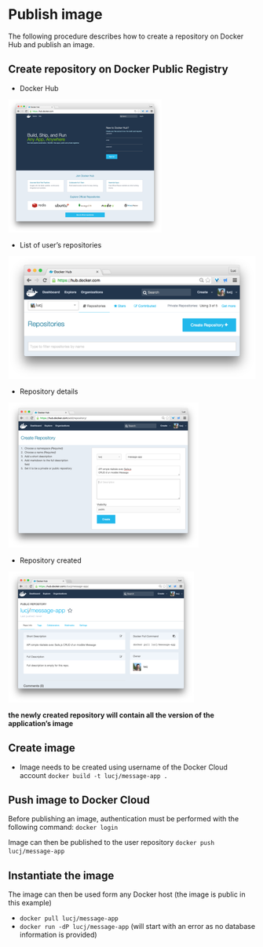 # Publish image

The following procedure describes how to create a repository on Docker Hub and publish an image.

## Create repository on Docker Public Registry

* Docker Hub

![hub.docker.com](images/registry_1.png)

* List of user’s repositories

![List of user repository](images/registry_2.png)

* Repository details

![Repository details](images/registry_3.png)

* Repository created

![Repository created](images/registry_4.png)

**the newly created repository will contain all the version of the application’s image**

## Create image

* Image needs to be created using username of the Docker Cloud account 
```docker build -t lucj/message-app .```

## Push image to Docker Cloud

Before publishing an image, authentication must be performed with the following command:
```docker login```

Image can then be published to the user repository
```docker push lucj/message-app```

## Instantiate the image

The image can then be used form any Docker host (the image is public in this example)
  * ```docker pull lucj/message-app```
  * ```docker run -dP lucj/message-app``` (will start with an error as no database information is provided)

